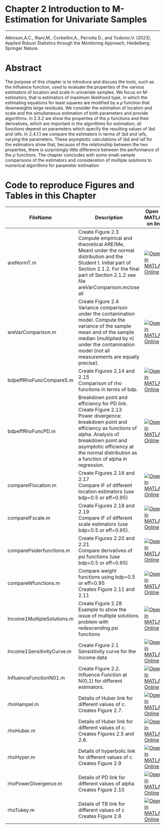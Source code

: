 # Chapter 2 Introduction to M-Estimation for Univariate Samples


---
Atkinson,A.C., Riani,M., Corbellini,A., Perrotta D., and Todorov,V. (2023), Applied Robust Statistics through the Monitoring Approach, Heidelberg: Springer Nature.

# Abstract
 
 The purpose of this chapter is to introduce and discuss the tools, such as the influence function, used to evaluate the properties of the various estimators of location and scale in univariate samples. We focus on M-estimators, that is estimators of maximum  likelihood type, in which the estimating equations for least squares are modified by a $\rho$ function that downweights large residuals. We consider the estimation of location and scale and the simultaneous estimation of both parameters and provide algorithms.  In 2.3.2  we show the properties of the $\rho$ functions and their derivatives, which are important in the algorithms for estimation; all functions depend on parameters which specify the resulting values of \bd and \efs. In 2.4.1.1  we compare the estimators in terms of \bd and \efs, varying the parameters. These asymptotic calculations of \bd and \ef for the estimators show that, because of the relationship between the two properties, there is surprisingly little difference between the performance of the $\rho$ functions. The chapter concludes with some small-sample comparisons of the estimators and consideration of multiple solutions to numerical algorithms for parameter estimation

# Code to reproduce Figures and Tables in this Chapter




| FileName | Description | Open in MATLAB on line | Jupiter notebook |  |---|---|---|---|  |areNormT.m|Create Figure 2.3<br/> Compute empirical and theoretical ARE(Me, Mean) under the normal distribution and the Student t. Initial part of Section 2.1.2. For the final part of Section 2.1.2 see file areVarComparison.mclose all|[![Open in MATLAB Online](https://www.mathworks.com/images/responsive/global/open-in-matlab-online.svg)](https://matlab.mathworks.com/open/github/v1?repo=UniprJRC/FigMonitoringBook&file=/cap2/areNormT.m)| [[ipynb](areNormT.ipynb)]|areVarComparison.m|Create Figure 2.4<br/> Variance comparison under the contamination model. Compute the variance of the sample mean and of the sample median (multiplied by n) under the contamination model (not all measurements are equally precise).|[![Open in MATLAB Online](https://www.mathworks.com/images/responsive/global/open-in-matlab-online.svg)](https://matlab.mathworks.com/open/github/v1?repo=UniprJRC/FigMonitoringBook&file=/cap2/areVarComparison.m)| [[ipynb](areVarComparison.ipynb)]|bdpeffRhoFuncCompare5.m|Create Figures 2.14 and 2.15<br/> Comparison of rho functions in terms of bdp.|[![Open in MATLAB Online](https://www.mathworks.com/images/responsive/global/open-in-matlab-online.svg)](https://matlab.mathworks.com/open/github/v1?repo=UniprJRC/FigMonitoringBook&file=/cap2/bdpeffRhoFuncCompare5.m)| [[ipynb](bdpeffRhoFuncCompare5.ipynb)]|bdpeffRhoFuncPD.m|Breakdown point and efficiency for PD link. Create Figure 2.13<br/> Power divergence: breakdown point and efficiency as functions of alpha. Analysis of breakdown point and asymptotic efficiency at the normal distribution as a function of alpha in regression.|[![Open in MATLAB Online](https://www.mathworks.com/images/responsive/global/open-in-matlab-online.svg)](https://matlab.mathworks.com/open/github/v1?repo=UniprJRC/FigMonitoringBook&file=/cap2/bdpeffRhoFuncPD.m)| [[ipynb](bdpeffRhoFuncPD.ipynb)]|compareIFlocation.m|Create Figures 2.16 and 2.17<br/> Compare IF of different location estimators (use bdp=0.5 or eff=0.95)|[![Open in MATLAB Online](https://www.mathworks.com/images/responsive/global/open-in-matlab-online.svg)](https://matlab.mathworks.com/open/github/v1?repo=UniprJRC/FigMonitoringBook&file=/cap2/compareIFlocation.m)| [[ipynb](compareIFlocation.ipynb)]|compareIFscale.m|Create Figures 2.18 and 2.19<br/> Compare IF of different scale estimators (use bdp=0.5 or eff=0.95).|[![Open in MATLAB Online](https://www.mathworks.com/images/responsive/global/open-in-matlab-online.svg)](https://matlab.mathworks.com/open/github/v1?repo=UniprJRC/FigMonitoringBook&file=/cap2/compareIFscale.m)| [[ipynb](compareIFscale.ipynb)]|comparePsiderfunctions.m|Create Figures 2.20 and 2.21<br/> Compare derivatives of psi functions (use bdp=0.5 or eff=0.95)|[![Open in MATLAB Online](https://www.mathworks.com/images/responsive/global/open-in-matlab-online.svg)](https://matlab.mathworks.com/open/github/v1?repo=UniprJRC/FigMonitoringBook&file=/cap2/comparePsiderfunctions.m)| [[ipynb](comparePsiderfunctions.ipynb)]|compareWfunctions.m|Compare weight functions using bdp=0.5 or eff=0.95<br/> Creates Figure 2.11 and 2.11|[![Open in MATLAB Online](https://www.mathworks.com/images/responsive/global/open-in-matlab-online.svg)](https://matlab.mathworks.com/open/github/v1?repo=UniprJRC/FigMonitoringBook&file=/cap2/compareWfunctions.m)| [[ipynb](compareWfunctions.ipynb)]|Income1MultipleSolutions.m|Create Figure 2.28<br/> Example to show the issue of multiple solutions problem with redescending psi functions|[![Open in MATLAB Online](https://www.mathworks.com/images/responsive/global/open-in-matlab-online.svg)](https://matlab.mathworks.com/open/github/v1?repo=UniprJRC/FigMonitoringBook&file=/cap2/Income1MultipleSolutions.m)| [[ipynb](Income1MultipleSolutions.ipynb)]|Income1SensitivityCurve.m|Create Figure 2.1<br/> Sensistivity curve for the Income data|[![Open in MATLAB Online](https://www.mathworks.com/images/responsive/global/open-in-matlab-online.svg)](https://matlab.mathworks.com/open/github/v1?repo=UniprJRC/FigMonitoringBook&file=/cap2/Income1SensitivityCurve.m)| [[ipynb](Income1SensitivityCurve.ipynb)]|InfluenceFunctionN01.m|Create Figure 2.2.<br/> Influence Function at N(0,1) for different estimators.|[![Open in MATLAB Online](https://www.mathworks.com/images/responsive/global/open-in-matlab-online.svg)](https://matlab.mathworks.com/open/github/v1?repo=UniprJRC/FigMonitoringBook&file=/cap2/InfluenceFunctionN01.m)| [[ipynb](InfluenceFunctionN01.ipynb)]|rhoHampel.m|Details of Huber link for different values of c.<br/> Creates Figure 2.7.|[![Open in MATLAB Online](https://www.mathworks.com/images/responsive/global/open-in-matlab-online.svg)](https://matlab.mathworks.com/open/github/v1?repo=UniprJRC/FigMonitoringBook&file=/cap2/rhoHampel.m)| [[ipynb](rhoHampel.ipynb)]|rhoHuber.m|Details of Huber link for different values of c.<br/> Creates Figures 2.5 and 2.6.|[![Open in MATLAB Online](https://www.mathworks.com/images/responsive/global/open-in-matlab-online.svg)](https://matlab.mathworks.com/open/github/v1?repo=UniprJRC/FigMonitoringBook&file=/cap2/rhoHuber.m)| [[ipynb](rhoHuber.ipynb)]|rhoHyper.m|Details of hyperbolic link for different values of c<br/> Creates Figure 2.9|[![Open in MATLAB Online](https://www.mathworks.com/images/responsive/global/open-in-matlab-online.svg)](https://matlab.mathworks.com/open/github/v1?repo=UniprJRC/FigMonitoringBook&file=/cap2/rhoHyper.m)| [[ipynb](rhoHyper.ipynb)]|rhoPowerDivergence.m|Details of PD link for different values of alpha<br/> Creates Figure 2.10|[![Open in MATLAB Online](https://www.mathworks.com/images/responsive/global/open-in-matlab-online.svg)](https://matlab.mathworks.com/open/github/v1?repo=UniprJRC/FigMonitoringBook&file=/cap2/rhoPowerDivergence.m)| [[ipynb](rhoPowerDivergence.ipynb)]|rhoTukey.m|Details of TB link for different values of c<br/> Creates Figure 2.8|[![Open in MATLAB Online](https://www.mathworks.com/images/responsive/global/open-in-matlab-online.svg)](https://matlab.mathworks.com/open/github/v1?repo=UniprJRC/FigMonitoringBook&file=/cap2/rhoTukey.m)| [[ipynb](rhoTukey.ipynb)]